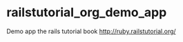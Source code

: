 railstutorial_org_demo_app
==========================

Demo app the rails tutorial book http://ruby.railstutorial.org/